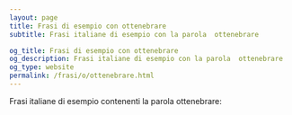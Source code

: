 ```yaml
---
layout: page
title: Frasi di esempio con ottenebrare 
subtitle: Frasi italiane di esempio con la parola  ottenebrare

og_title: Frasi di esempio con ottenebrare 
og_description: Frasi italiane di esempio con la parola  ottenebrare
og_type: website
permalink: /frasi/o/ottenebrare.html
---
```


Frasi italiane di esempio contenenti la parola ottenebrare:


